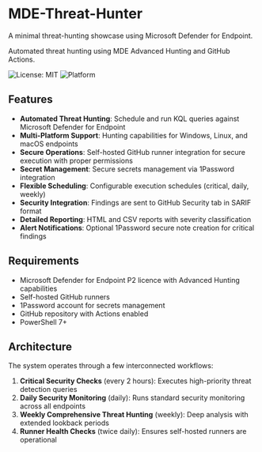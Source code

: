 # MDE-Threat-Hunter

A minimal threat-hunting showcase using Microsoft Defender for Endpoint.

Automated threat hunting using MDE Advanced Hunting and GitHub Actions.

![License: MIT](https://img.shields.io/badge/License-MIT-green.svg)
![Platform](https://img.shields.io/badge/platform-Windows%20%7C%20Linux%20%7C%20macOS-blue)

## Features

- **Automated Threat Hunting**: Schedule and run KQL queries against Microsoft Defender for Endpoint
- **Multi-Platform Support**: Hunting capabilities for Windows, Linux, and macOS endpoints
- **Secure Operations**: Self-hosted GitHub runner integration for secure execution with proper permissions
- **Secret Management**: Secure secrets management via 1Password integration
- **Flexible Scheduling**: Configurable execution schedules (critical, daily, weekly)
- **Security Integration**: Findings are sent to GitHub Security tab in SARIF format
- **Detailed Reporting**: HTML and CSV reports with severity classification
- **Alert Notifications**: Optional 1Password secure note creation for critical findings

## Requirements

- Microsoft Defender for Endpoint P2 licence with Advanced Hunting capabilities
- Self-hosted GitHub runners
- 1Password account for secrets management
- GitHub repository with Actions enabled
- PowerShell 7+

## Architecture

The system operates through a few interconnected workflows:

1. **Critical Security Checks** (every 2 hours): Executes high-priority threat detection queries
2. **Daily Security Monitoring** (daily): Runs standard security monitoring across all endpoints
3. **Weekly Comprehensive Threat Hunting** (weekly): Deep analysis with extended lookback periods
4. **Runner Health Checks** (twice daily): Ensures self-hosted runners are operational